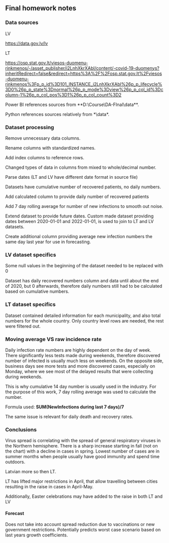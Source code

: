 ## Final homework notes ##



### Data sources ###

LV

<https://data.gov.lv/lv>

LT

<https://osp.stat.gov.lt/viesos-duomenu-rinkmenos/-/asset_publisher/i2LnhXkrXAbl/content/-covid-19-duomenys?inheritRedirect=false&redirect=https%3A%2F%2Fosp.stat.gov.lt%2Fviesos-duomenu-rinkmenos%3Fp_p_id%3D101_INSTANCE_i2LnhXkrXAbl%26p_p_lifecycle%3D0%26p_p_state%3Dnormal%26p_p_mode%3Dview%26p_p_col_id%3Dcolumn-1%26p_p_col_pos%3D1%26p_p_col_count%3D2>



Power BI references sources from **D:\Course\DA-FInal\data\**.

Python references sources relatively from *\data\*.

### Dataset processing

Remove unnecessary data columns.

Rename columns with standardized names.

Add index columns to reference rows.

Changed types of data in columns from mixed to whole/decimal number.

Parse dates (LT and LV have different date format in source file)

 

Datasets have cumulative number of recovered patients, no daily numbers.

Add calculated column to provide daily number of recovered patients

 

Add 7 day rolling average for number of new infections to smooth out noise.

 

Extend dataset to provide future dates. Custom made dataset providing dates between 2020-01-01 and 2022-01-01, is used to join to LT and LV datasets.

Create additional column providing average new infection numbers the same day last year for use in forecasting. 

### LV dataset specifics 

Some null values in the beginning of the dataset needed to be replaced with 0

Dataset has daily recovered numbers column and data until about the end of 2020, but 0 afterwards, therefore daily numbers still had to be calculated based on cumulative numbers. 

### LT dataset specifics 

Dataset contained detailed information for each municipality, and also total numbers for the whole country. Only country level rows are needed, the rest were filtered out. 

### Moving average VS raw incidence rate

Daily infection rate numbers are highly dependent on the day of week. There significantly less tests made during weekends, therefore discovered number of infected is usually much less on weekends. On the opposite side, business days see more tests and more discovered cases, especially on Monday, where we see most of the delayed results that were collecting  during weekends. 

This is why cumulative 14 day number is usually used in the industry. For the purpose of this work, 7 day rolling average was used to calculate the number.

Formula   used: **SUM(NewInfections   during last 7 days)/7**    

The same issue is relevant for daily death and recovery rates. 

### Conclusions

 Virus spread is correlating with the spread of general respiratory viruses in the Northern hemisphere. There is a sharp increase starting in fall (not on the chart) with a decline in cases in spring. Lowest number of cases are in summer months when people usually have good immunity and spend time outdoors.

Latvian more so then LT. 

LT has lifted major restrictions in April, that allow travelling between cities resulting in the raise in cases in April-May.

Additionally, Easter celebrations may have added to the raise in both LT and LV

#### Forecast  

Does not take into account spread reduction due to vaccinations or new government restrictions. Potentially predicts worst case scenario based on last years growth coefficients.

